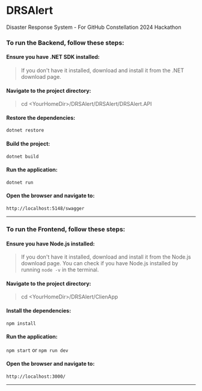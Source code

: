 # DRSAlert
Disaster Response System - For GitHub Constellation 2024 Hackathon

### To run the Backend, follow these steps:  

#### Ensure you have .NET SDK installed:  
> If you don't have it installed, download and install it from the .NET download page.
#### Navigate to the project directory:  
> cd \<YourHomeDir>/DRSAlert/DRSAlert/DRSAlert.API

#### Restore the dependencies: 
`dotnet restore`

#### Build the project:  
`dotnet build`

#### Run the application:  
`dotnet run`

#### Open the browser and navigate to:
`http://localhost:5148/swagger`

-----------------------


### To run the Frontend, follow these steps:

#### Ensure you have Node.js installed:
> If you don't have it installed, download and install it from the Node.js download page.
> You can check if you have Node.js installed by running `node -v` in the terminal.

#### Navigate to the project directory:
> cd \<YourHomeDir>/DRSAlert/ClienApp

#### Install the dependencies:
`npm install`

#### Run the application:
`npm start` or `npm run dev`

#### Open the browser and navigate to:
`http://localhost:3000/`

-----------------------